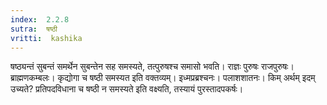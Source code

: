 ```yaml
---
index:  2.2.8
sutra:  षष्ठी
vritti:  kashika 
---
```


षष्ठ्यन्तं सुबन्तं समर्थेन सुबन्तेन सह समस्यते, तत्पुरुषश्च समासो भवति। राज्ञः पुरुषः राजपुरुषः। ब्राह्मणकम्बलः। कृद्योगा च षष्ठी समस्यत इति वक्तव्यम्। इध्मप्रब्रश्चनः। पलाशशातनः। किम् अर्थम् इदम् उच्यते? प्रतिपदविधाना च षष्ठी न समस्यते इति वक्ष्यति, तस्यायं पुरस्तादपकर्षः।

